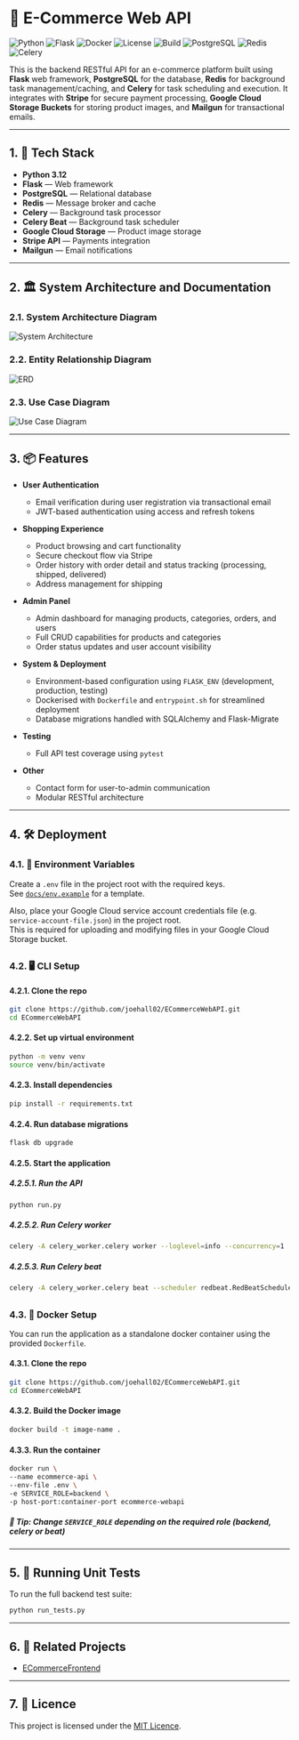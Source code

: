 # 🛒 E-Commerce Web API
![Python](https://img.shields.io/badge/python-3.12-blue.svg)
![Flask](https://img.shields.io/badge/framework-Flask-lightgrey)
![Docker](https://img.shields.io/badge/containerized-Docker-blue)
![License](https://img.shields.io/badge/license-MIT-green.svg)
![Build](https://img.shields.io/github/actions/workflow/status/joehall02/ECommerceWebAPI/ci.yml?branch=master)
![PostgreSQL](https://img.shields.io/badge/database-PostgreSQL-blue)
![Redis](https://img.shields.io/badge/cache-Redis-red)
![Celery](https://img.shields.io/badge/worker-Celery-brightgreen)


This is the backend RESTful API for an e-commerce platform built using **Flask** web framework, **PostgreSQL** for the database, **Redis** for background task management/caching, and **Celery** for task scheduling and execution. It integrates with **Stripe** for secure payment processing, **Google Cloud Storage Buckets** for storing product images, and **Mailgun** for transactional emails.

---

## 1. 🚀 Tech Stack

- **Python 3.12**
- **Flask** — Web framework
- **PostgreSQL** — Relational database
- **Redis** — Message broker and cache
- **Celery** — Background task processor
- **Celery Beat** — Background task scheduler
- **Google Cloud Storage** — Product image storage
- **Stripe API** — Payments integration
- **Mailgun** — Email notifications

---

## 2. 🏛️ System Architecture and Documentation

### 2.1. System Architecture Diagram
![System Architecture](docs/diagrams/system_architecture_diagram.png)

### 2.2. Entity Relationship Diagram
![ERD](docs/diagrams/entity_relationship_diagram.png)

### 2.3. Use Case Diagram
![Use Case Diagram](docs/diagrams/use_case_diagram.png)

---

## 3. 📦 Features

- **User Authentication**
  - Email verification during user registration via transactional email
  - JWT-based authentication using access and refresh tokens

- **Shopping Experience**
  - Product browsing and cart functionality
  - Secure checkout flow via Stripe
  - Order history with order detail and status tracking (processing, shipped, delivered)
  - Address management for shipping

- **Admin Panel**
  - Admin dashboard for managing products, categories, orders, and users
  - Full CRUD capabilities for products and categories
  - Order status updates and user account visibility

- **System & Deployment**
  - Environment-based configuration using `FLASK_ENV` (development, production, testing)
  - Dockerised with `Dockerfile` and `entrypoint.sh` for streamlined deployment
  - Database migrations handled with SQLAlchemy and Flask-Migrate

- **Testing**
  - Full API test coverage using `pytest`

- **Other**
  - Contact form for user-to-admin communication
  - Modular RESTful architecture
  
---

## 4. 🛠️ Deployment

### 4.1. 🔐 Environment Variables

Create a `.env` file in the project root with the required keys.  
See [`docs/env.example`](docs/env.example) for a template.

Also, place your Google Cloud service account credentials file (e.g. `service-account-file.json`) in the project root.  
This is required for uploading and modifying files in your Google Cloud Storage bucket.

##

### 4.2. 🖥️ CLI Setup

#### 4.2.1. Clone the repo
```bash
git clone https://github.com/joehall02/ECommerceWebAPI.git
cd ECommerceWebAPI
```

#### 4.2.2. Set up virtual environment
```bash
python -m venv venv
source venv/bin/activate
```

#### 4.2.3. Install dependencies
```bash
pip install -r requirements.txt
```

#### 4.2.4. Run database migrations
```bash
flask db upgrade
```

#### 4.2.5. Start the application

##### 4.2.5.1. Run the API
```bash
python run.py
```

##### 4.2.5.2. Run Celery worker
```bash
celery -A celery_worker.celery worker --loglevel=info --concurrency=1
```

##### 4.2.5.3. Run Celery beat
```bash
celery -A celery_worker.celery beat --scheduler redbeat.RedBeatScheduler
```

##

### 4.3. 🐳 Docker Setup

You can run the application as a standalone docker container using the provided `Dockerfile`.

#### 4.3.1. Clone the repo
```bash
git clone https://github.com/joehall02/ECommerceWebAPI.git
cd ECommerceWebAPI
```

#### 4.3.2. Build the Docker image 
```bash
docker build -t image-name .
```

#### 4.3.3. Run the container
```bash
docker run \
--name ecommerce-api \
--env-file .env \
-e SERVICE_ROLE=backend \
-p host-port:container-port ecommerce-webapi
```
##### 📌 Tip: Change `SERVICE_ROLE` depending on the required role (backend, celery or beat)

---

## 5. 🧪 Running Unit Tests

To run the full backend test suite:

```bash
python run_tests.py
```

---

## 6. 🔗 Related Projects

- [ECommerceFrontend](https://github.com/joehall02/ECommerceFrontend)

---

## 7. 📄 Licence

This project is licensed under the [MIT Licence](LICENCE).

